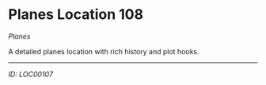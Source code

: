 # Planes Location 108

*Planes*

A detailed planes location with rich history and plot hooks.

---
*ID: LOC00107*